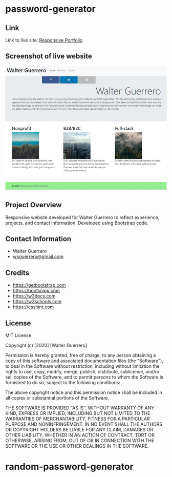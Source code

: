 # password-generator

## Link
Link to live site: [Responsive Portfolio](https://reddphoenix.github.io/responsive-portfolio/)

## Screenshot of live website

![Website Screenshot](https://github.com/ReddPhoenix/responsive-portfolio/blob/master/assets/live-website-screenshot.png?raw=true)

## Project Overview

Responsive website developed for Walter Guerrero to reflect experience, projects, and contact information. Developed using Bootstrap code. 

## Contact Information

* Walter Guerrero
* wsguerrero@gmail.com


## Credits

* https://getbootstrap.com
* https://bootsnipp.com
* https://w3docs.com
* https://w3schools.com
* https://csshint.com

## License

MIT License

Copyright (c) [2020] [Walter Guerrero]

Permission is hereby granted, free of charge, to any person obtaining a copy
of this software and associated documentation files (the "Software"), to deal
in the Software without restriction, including without limitation the rights
to use, copy, modify, merge, publish, distribute, sublicense, and/or sell
copies of the Software, and to permit persons to whom the Software is
furnished to do so, subject to the following conditions:

The above copyright notice and this permission notice shall be included in all
copies or substantial portions of the Software.

THE SOFTWARE IS PROVIDED "AS IS", WITHOUT WARRANTY OF ANY KIND, EXPRESS OR
IMPLIED, INCLUDING BUT NOT LIMITED TO THE WARRANTIES OF MERCHANTABILITY,
FITNESS FOR A PARTICULAR PURPOSE AND NONINFRINGEMENT. IN NO EVENT SHALL THE
AUTHORS OR COPYRIGHT HOLDERS BE LIABLE FOR ANY CLAIM, DAMAGES OR OTHER
LIABILITY, WHETHER IN AN ACTION OF CONTRACT, TORT OR OTHERWISE, ARISING FROM,
OUT OF OR IN CONNECTION WITH THE SOFTWARE OR THE USE OR OTHER DEALINGS IN THE
SOFTWARE.
# random-password-generator
